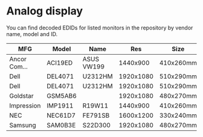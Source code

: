 Analog display
==============

You can find decoded EDIDs for listed monitors in the repository by vendor name,
model and ID.

| MFG          | Model   | Name         | Res       | Size       | Inch | Made | ID    |
|--------------|---------|--------------|-----------|------------|------|------|-------|
| Ancor Com... | ACI19ED | ASUS VW199   | 1440x900  | 410x260mm  | 19.1 | 2012 | 2091B |
| Dell         | DEL4071 | U2312HM      | 1920x1080 | 510x290mm  | 23.1 | 2013 | F7BC3 |
| Dell         | DEL4071 | U2312HM      | 1920x1080 | 510x290mm  | 23.1 | 2012 | F659E |
| Goldstar     | GSM5AB6 |              | 1920x1080 | 480x270mm  | 21.7 | 2017 | C0D7A |
| Impression   | IMP1911 | R19W11       | 1440x900  | 410x260mm  | 19.1 | 2006 | B49F9 |
| NEC          | NEC61D7 | FE791SB      | 1600x1200 | 330x240mm  | 16.1 |      | 8FFE4 |
| Samsung      | SAM0B3E | S22D300      | 1920x1080 | 480x270mm  | 21.7 | 2014 | 1BB2F |

